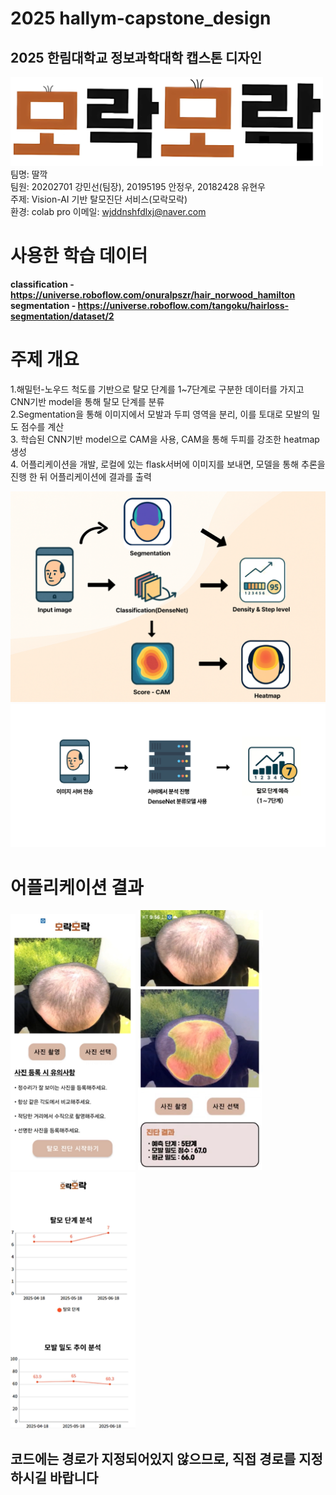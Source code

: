 # 2025 hallym-capstone_design
## 2025 한림대학교 정보과학대학 캡스톤 디자인

<img src="images/capstone_team_name.png" width="500"/><br>
팀명: 딸깍<br>
팀원: 20202701 강민선(팀장), 20195195 안정우, 20182428 유현우<br>
주제: Vision-AI 기반 탈모진단 서비스(모락모락)<br>
환경: colab pro
이메일: wjddnshfdlxj@naver.com

# **사용한 학습 데이터**<br>
**classification - https://universe.roboflow.com/onuralpszr/hair_norwood_hamilton<br>**
**segmentation - https://universe.roboflow.com/tangoku/hairloss-segmentation/dataset/2<br>**

# **주제 개요**<br>
1.해밀턴-노우드 척도를 기반으로 탈모 단계를 1~7단계로 구분한 데이터를 가지고 CNN기반 model을 통해 탈모 단계를 분류<br>
2.Segmentation을 통해 이미지에서 모발과 두피 영역을 분리, 이를 토대로 모발의 밀도 점수를 계산<br>
3. 학습된 CNN기반 model으로 CAM을 사용, CAM을 통해 두피를 강조한 heatmap 생성<br>
4. 어플리케이션을 개발, 로컬에 있는 flask서버에 이미지를 보내면, 모델을 통해 추론을 진행 한 뒤 어플리케이션에 결과를 출력<br>

<img src="images/process_model.png" width="750" /><br>
<img src="images/process_server.png" width="750" /><br>

# **어플리케이션 결과**<br>
<img src="images/app1.png" width="200" />
<img src="images/app2.png" width="200" />
<img src="images/app3.png" width="200" /><br>

## **코드에는 경로가 지정되어있지 않으므로, 직접 경로를 지정하시길 바랍니다** 

